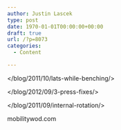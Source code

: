 ```yaml
---
author: Justin Lascek
type: post
date: 1970-01-01T00:00:00+00:00
draft: true
url: /?p=8073
categories:
  - Content

---
```

</blog/2011/10/lats-while-benching/>

</blog/2012/09/3-press-fixes/>

</blog/2011/09/internal-rotation/>

mobilitywod.com

&nbsp;
